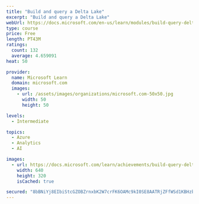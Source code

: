 ```yaml
---
title: "Build and query a Delta Lake"
excerpt: "Build and query a Delta Lake"
webUrl: https://docs.microsoft.com/en-us/learn/modules/build-query-delta-lake/
type: course
price: Free
length: PT43M
ratings:
  count: 132
  average: 4.659091
heat: 50

provider:
  name: Microsoft Learn
  domain: microsoft.com
  images:
    - url: /assets/images/organizations/microsoft.com-50x50.jpg
      width: 50
      height: 50

levels:
  - Intermediate

topics:
  - Azure
  - Analytics
  - AI

images:
  - url: https://docs.microsoft.com/learn/achievements/build-query-delta-lake-social.png
    width: 640
    height: 320
    isCached: true

secured: "8bBNiYj8EIbiStcGZOBZrnxbK2W7crFK6OAMc9kI0SE8AATRjZFfWSd1KBHzbnsV7RggPXQCYsDMK2Ikq+6QACHXTV8QM/c8u1BFTGRRTM3cqyN579h4cpc6O60p+voVGANH9IwXheLmEirvW3Tdr6k4d0iY73nJtDimIcQgEJ68Jxyxgpmji3W40MI097ClCH22RwJr/fUIhYvCPE/M0/nN9qWP11Iq3mTJesLZSt/MJlX/1W9GWFXKcCw7qs6530rFdXxXB89w3aHtzdrqfmbVaegXInvu3KNzExv26cRzA9lnO044+6rK6xPEJ5AboNAlM2jkvx5kGY6BtTgdipFNBFmuGrrGSQOXGVG2PeU4lk3S04HpBxjOLXLcGY6L8YYBZb+9C6jAIttgN24L2O2Zw98LTS1ADsREOJRYlEA=;RyvFkzs/L7mqK2gh4KUJSw=="
---
```


